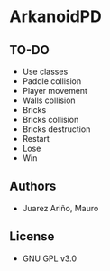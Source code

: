 # ArkanoidPD

## TO-DO

- Use classes
- Paddle collision
- Player movement
- Walls collision
- Bricks
- Bricks collision
- Bricks destruction
- Restart
- Lose
- Win

## Authors

- Juarez Ariño, Mauro

## License

- GNU GPL v3.0